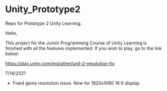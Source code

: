 # Unity_Prototype2
Repo for Prototype 2 Unity Learning.

Hello,

This project for the Junior Programming Course of Unity Learning is finished with all the features implemented. If you wish to play, go to the link below:

https://play.unity.com/mg/other/unit-2-resolution-fix

7/14/2021
- Fixed game resolution issue. Now for 1920x1080 16:9 display
